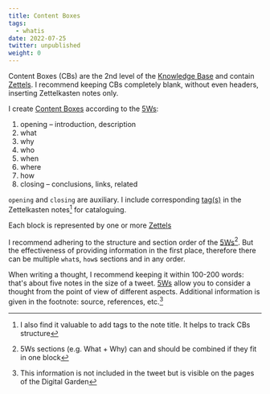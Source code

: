 ```yaml
---
title: Content Boxes
tags:
  - whatis
date: 2022-07-25
twitter: unpublished
weight: 0
---
```


Content Boxes (CBs) are the 2nd level of the [Knowledge Base](Knowledge_Base.md) and contain [Zettels](Zettel.md). I recommend keeping CBs completely blank, without even headers, inserting Zettelkasten notes only.

I create [Content Boxes](Content_Box.md) according to the [5Ws](The_5_Ws_and_1_H.md):

1. opening – introduction, description
1. what
1. why
1. who
1. when
1. where
1. how
1. closing – conclusions, links, related

`opening` and `closing` are auxiliary. I include corresponding [tag(s)](in_progress\Tags.md) in the Zettelkasten notes[^202207281535-1] for cataloguing.

[^202207281535-1]: I also find it valuable to add tags to the note title. It helps to track CBs structure

Each block is represented by one or more [Zettels](Zettel.md)

I recommend adhering to the structure and section order of the [5Ws](The_5_Ws_and_1_H.md)[^202207291417-1]. But the effectiveness of providing information in the first place, therefore there can be multiple `what`s, `how`s sections and in any order.

[^202207291417-1]: 5Ws sections (e.g. What + Why) can and should be combined if they fit in one block

When writing a thought, I recommend keeping it within 100-200 words: that's about five notes in the size of a tweet. [5Ws](The_5_Ws_and_1_H.md) allow you to consider a thought from the point of view of different aspects. Additional information is given in the footnote: source, references, etc.[^202207271422-1]

[^202207271422-1]: This information is not included in the tweet but is visible on the pages of the Digital Garden

